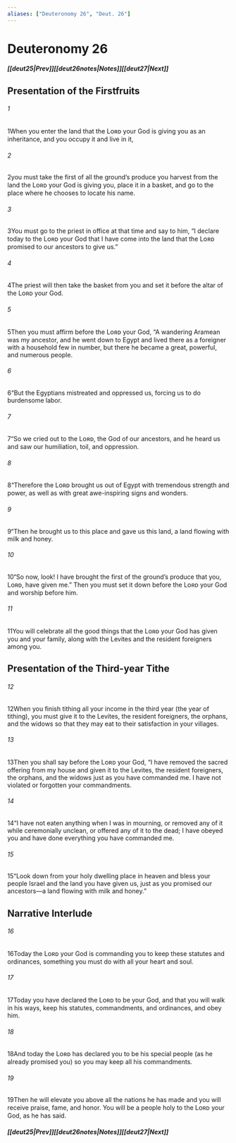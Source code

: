 ```yaml
---
aliases: ["Deuteronomy 26", "Deut. 26"]
---
```

# Deuteronomy 26
##### <span class=arrow-left></span>[[deut25|Prev]]<span class=navigation-separator></span>[[deut26notes|Notes]]<span class=navigation-separator></span>[[deut27|Next]]<span class=arrow-right></span>
## Presentation of the Firstfruits
###### 1
<span class=verse-first>1</span>When you enter the land that the Lᴏʀᴅ your God is giving you as an inheritance, and you occupy it and live in it,
###### 2
<span class=verse-body>2</span>you must take the first of all the ground’s produce you harvest from the land the Lᴏʀᴅ your God is giving you, place it in a basket, and go to the place where he chooses to locate his name.
###### 3
<span class=verse-body>3</span>You must go to the priest in office at that time and say to him, “I declare today to the Lᴏʀᴅ your God that I have come into the land that the Lᴏʀᴅ promised to our ancestors to give us.”
###### 4
<span class=verse-body>4</span>The priest will then take the basket from you and set it before the altar of the Lᴏʀᴅ your God.
###### 5
<span class=verse-body>5</span>Then you must affirm before the Lᴏʀᴅ your God, “A wandering Aramean was my ancestor, and he went down to Egypt and lived there as a foreigner with a household few in number, but there he became a great, powerful, and numerous people.
###### 6
<span class=verse-body>6</span>“But the Egyptians mistreated and oppressed us, forcing us to do burdensome labor.
###### 7
<span class=verse-body>7</span>“So we cried out to the Lᴏʀᴅ, the God of our ancestors, and he heard us and saw our humiliation, toil, and oppression.
###### 8
<span class=verse-body>8</span>“Therefore the Lᴏʀᴅ brought us out of Egypt with tremendous strength and power, as well as with great awe-inspiring signs and wonders.
###### 9
<span class=verse-body>9</span>“Then he brought us to this place and gave us this land, a land flowing with milk and honey.
###### 10
<span class=verse-body>10</span>“So now, look! I have brought the first of the ground’s produce that you, Lᴏʀᴅ, have given me.” Then you must set it down before the Lᴏʀᴅ your God and worship before him.
###### 11
<span class=verse-body>11</span>You will celebrate all the good things that the Lᴏʀᴅ your God has given you and your family, along with the Levites and the resident foreigners among you.
## Presentation of the Third-year Tithe
###### 12
<span class=verse-first>12</span>When you finish tithing all your income in the third year (the year of tithing), you must give it to the Levites, the resident foreigners, the orphans, and the widows so that they may eat to their satisfaction in your villages.
###### 13
<span class=verse-body>13</span>Then you shall say before the Lᴏʀᴅ your God, “I have removed the sacred offering from my house and given it to the Levites, the resident foreigners, the orphans, and the widows just as you have commanded me. I have not violated or forgotten your commandments.
###### 14
<span class=verse-body>14</span>“I have not eaten anything when I was in mourning, or removed any of it while ceremonially unclean, or offered any of it to the dead; I have obeyed you and have done everything you have commanded me.
###### 15
<span class=verse-body>15</span>“Look down from your holy dwelling place in heaven and bless your people Israel and the land you have given us, just as you promised our ancestors—a land flowing with milk and honey.”
## Narrative Interlude
###### 16
<span class=verse-first>16</span>Today the Lᴏʀᴅ your God is commanding you to keep these statutes and ordinances, something you must do with all your heart and soul.
###### 17
<span class=verse-body>17</span>Today you have declared the Lᴏʀᴅ to be your God, and that you will walk in his ways, keep his statutes, commandments, and ordinances, and obey him.
###### 18
<span class=verse-body>18</span>And today the Lᴏʀᴅ has declared you to be his special people (as he already promised you) so you may keep all his commandments.
###### 19
<span class=verse-body>19</span>Then he will elevate you above all the nations he has made and you will receive praise, fame, and honor. You will be a people holy to the Lᴏʀᴅ your God, as he has said.
##### <span class=arrow-left></span>[[deut25|Prev]]<span class=navigation-separator></span>[[deut26notes|Notes]]<span class=navigation-separator></span>[[deut27|Next]]<span class=arrow-right></span>